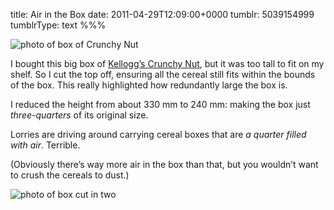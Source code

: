 title: Air in the Box
date: 2011-04-29T12:09:00+0000
tumblr: 5039154999
tumblrType: text
%%%

![photo of box of Crunchy Nut](tumblr_lkexpn3ka81qb1802.jpg)

I bought this big box of [Kellogg’s Crunchy Nut][KCN], but it was too tall to fit on my shelf. So I cut the top off, ensuring all the cereal still fits within the bounds of the box. This really highlighted how redundantly large the box is. 

I reduced the height from about 330 mm to 240 mm: making the box just *three-quarters* of its original size. 

Lorries are driving around carrying cereal boxes that are *a quarter filled with air*. Terrible. 

(Obviously there’s way more air in the box than that, but you wouldn’t want to crush the cereals to dust.)

![photo of box cut in two](tumblr_lkexkwxQgl1qb1802.jpg)


[KCN]: http://www.kelloggs.co.uk/products/crunchynut/Cereal/crunchy_nut_.aspx
